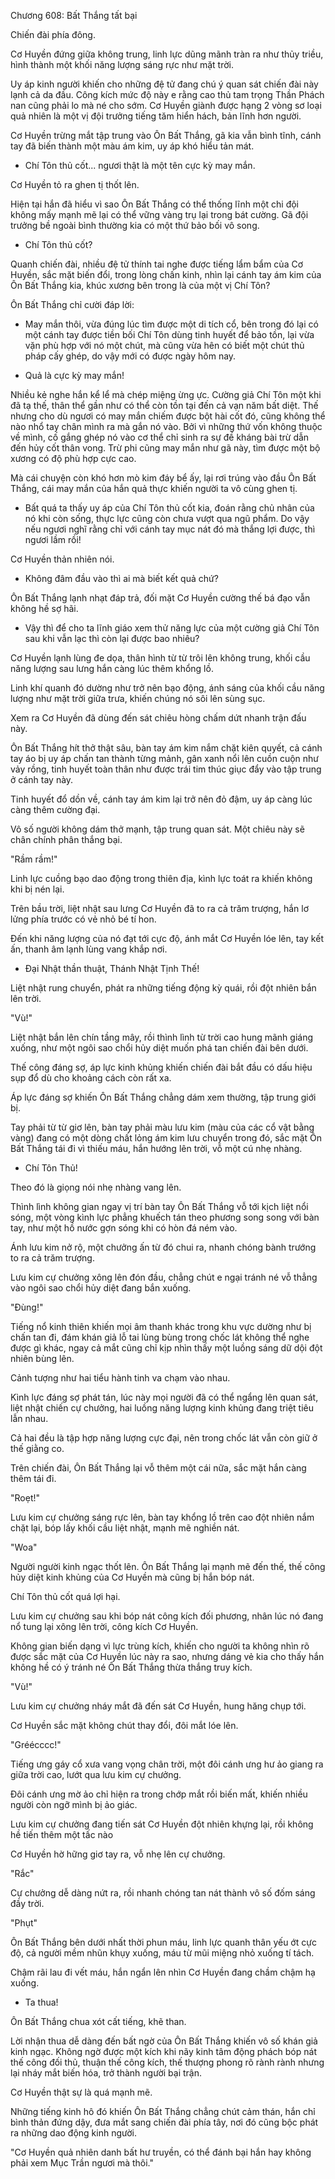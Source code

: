




Chương 608: Bất Thắng tất bại


Chiến đài phía đông.

Cơ Huyền đứng giữa không trung, linh lực dũng mãnh tràn ra như thủy triều, hình thành một khối năng lượng sáng rực như mặt trời.

Uy áp kinh người khiến cho những đệ tử đang chú ý quan sát chiến đài này lạnh cả da đầu. Công kích mức độ này e rằng cao thủ tam trọng Thần Phách nan cũng phải lo mà né cho sớm. Cơ Huyền giành được hạng 2 vòng sơ loại quả nhiên là một vị đội trưởng tiếng tăm hiển hách, bản lĩnh hơn người.

Cơ Huyền trừng mắt tập trung vào Ôn Bất Thắng, gã kia vẫn bình tĩnh, cánh tay đã biến thành một màu ám kim, uy áp khó hiểu tản mát.

- Chí Tôn thủ cốt... ngươi thật là một tên cực kỳ may mắn.

Cơ Huyền tỏ ra ghen tị thốt lên.

Hiện tại hắn đã hiểu vì sao Ôn Bất Thắng có thể thống lĩnh một chi đội không mấy mạnh mẽ lại có thể vững vàng trụ lại trong bát cường. Gã đội trưởng bề ngoài bình thường kia có một thứ bảo bối vô song.

- Chí Tôn thủ cốt?

Quanh chiến đài, nhiều đệ tử thính tai nghe được tiếng lẩm bẩm của Cơ Huyền, sắc mặt biến đổi, trong lòng chấn kinh, nhìn lại cánh tay ám kim của Ôn Bất Thắng kia, khúc xương bên trong là của một vị Chí Tôn?

Ôn Bất Thắng chỉ cười đáp lời:

- May mắn thôi, vừa đúng lúc tìm được một di tích cổ, bên trong đó lại có một cánh tay được tiền bối Chí Tôn dùng tinh huyết để bảo tồn, lại vừa vặn phù hợp với nó một chút, mà cũng vừa hên có biết một chút thủ pháp cấy ghép, do vậy mới có được ngày hôm nay.

- Quả là cực kỳ may mắn!

Nhiều kẻ nghe hắn kể lể mà chép miệng ừng ực. Cường giả Chí Tôn một khi đã tạ thế, thân thể gần như có thể còn tồn tại đến cả vạn năm bất diệt. Thế nhưng cho dù ngươi có may mắn chiếm được bột hài cốt đó, cũng không thể nào nhổ tay chân mình ra mà gắn nó vào. Bởi vì những thứ vốn không thuộc về mình, cố gắng ghép nó vào cơ thể chỉ sinh ra sự đề kháng bài trừ dẫn đến hủy cốt thân vong. Trừ phi cũng may mắn như gã này, tìm được một bộ xương có độ phù hợp cực cao.

Mà cái chuyện còn khó hơn mò kim đáy bể ấy, lại rơi trúng vào đầu Ôn Bất Thắng, cái may mắn của hắn quả thực khiến người ta vô cùng ghen tị.

- Bất quá ta thấy uy áp của Chí Tôn thủ cốt kia, đoán rằng chủ nhân của nó khi còn sống, thực lực cũng còn chưa vượt qua ngũ phẩm. Do vậy nếu ngươi nghĩ rằng chỉ với cánh tay mục nát đó mà thắng lợi được, thì ngươi lầm rồi!

Cơ Huyền thản nhiên nói.

- Không đâm đầu vào thì ai mà biết kết quả chứ?

Ôn Bất Thắng lạnh nhạt đáp trả, đối mặt Cơ Huyền cường thế bá đạo vẫn không hề sợ hãi.

- Vậy thì để cho ta lĩnh giáo xem thử năng lực của một cường giả Chí Tôn sau khi vẫn lạc thì còn lại được bao nhiêu?

Cơ Huyền lạnh lùng đe dọa, thân hình từ từ trôi lên không trung, khối cầu năng lượng sau lưng hắn càng lúc thêm khổng lồ.

Linh khí quanh đó dường như trở nên bạo động, ánh sáng của khối cầu năng lượng như mặt trời giữa trưa, khiến chúng nó sôi lên sùng sục.

Xem ra Cơ Huyền đã dùng đến sát chiêu hòng chấm dứt nhanh trận đấu này.

Ôn Bất Thắng hít thở thật sâu, bàn tay ám kim nắm chặt kiên quyết, cả cánh tay áo bị uy áp chấn tan thành từng mảnh, gân xanh nổi lên cuồn cuộn như vảy rồng, tinh huyết toàn thân như được trái tim thúc giục đẩy vào tập trung ở cánh tay này.

Tinh huyết đổ dồn về, cánh tay ám kim lại trở nên đỏ đậm, uy áp càng lúc càng thêm cường đại.

Vô số người không dám thở mạnh, tập trung quan sát. Một chiêu này sẽ chân chính phân thắng bại.

"Rầm rầm!"

Linh lực cuồng bạo dao động trong thiên địa, kình lực toát ra khiến không khi bị nén lại.

Trên bầu trời, liệt nhật sau lưng Cơ Huyền đã to ra cả trăm trượng, hắn lơ lửng phía trước có vẻ nhỏ bé tí hon.

Đến khi năng lượng của nó đạt tới cực độ, ánh mắt Cơ Huyền lóe lên, tay kết ấn, thanh âm lạnh lùng vang khắp nơi.

- Đại Nhật thần thuật, Thánh Nhật Tịnh Thế!

Liệt nhật rung chuyển, phát ra những tiếng động kỳ quái, rồi đột nhiên bắn lên trời.

"Vù!"

Liệt nhật bắn lên chín tầng mây, rồi thình lình từ trời cao hung mãnh giáng xuống, như một ngôi sao chổi hủy diệt muốn phá tan chiến đài bên dưới.

Thế công đáng sợ, áp lực kinh khủng khiến chiến đài bắt đầu có dấu hiệu sụp đổ dù cho khoảng cách còn rất xa.

Áp lực đáng sợ khiến Ôn Bất Thắng chẳng dám xem thường, tập trung giới bị.

Tay phải từ từ giơ lên, bàn tay phải màu lưu kim (màu của các cổ vật bằng vàng) đang có một dòng chất lỏng ám kim lưu chuyển trong đó, sắc mặt Ôn Bất Thắng tái đi vì thiếu máu, hắn hướng lên trời, vỗ một cú nhẹ nhàng.

- Chí Tôn Thủ!

Theo đó là giọng nói nhẹ nhàng vang lên.

Thình lình không gian ngay vị trí bàn tay Ôn Bất Thắng vỗ tới kịch liệt nổi sóng, một vòng kình lực phẳng khuếch tán theo phương song song với bàn tay, như một hồ nước gợn sóng khi có hòn đá ném vào.

Ánh lưu kim nở rộ, một chưởng ấn từ đó chui ra, nhanh chóng bành trướng to ra cả trăm trượng.

Lưu kim cự chưởng xông lên đón đầu, chẳng chút e ngại tránh né vỗ thẳng vào ngôi sao chổi hủy diệt đang bắn xuống.

"Đùng!"

Tiếng nổ kinh thiên khiến mọi âm thanh khác trong khu vực dường như bị chấn tan đi, đám khán giả lỗ tai lùng bùng trong chốc lát không thể nghe được gì khác, ngay cả mắt cũng chỉ kịp nhìn thấy một luồng sáng dữ dội đột nhiên bùng lên.

Cảnh tượng như hai tiểu hành tinh va chạm vào nhau.

Kình lực đáng sợ phát tán, lúc này mọi người đã có thể ngẩng lên quan sát, liệt nhật chiến cự chưởng, hai luồng năng lượng kinh khủng đang triệt tiêu lẫn nhau.

Cả hai đều là tập hợp năng lượng cực đại, nên trong chốc lát vẫn còn giữ ở thế giằng co.

Trên chiến đài, Ôn Bất Thắng lại vỗ thêm một cái nữa, sắc mặt hắn càng thêm tái đi.

"Roẹt!"

Lưu kim cự chưởng sáng rực lên, bàn tay khổng lồ trên cao đột nhiên nắm chặt lại, bóp lấy khối cầu liệt nhật, mạnh mẽ nghiền nát.

"Woa"

Người người kinh ngạc thốt lên. Ôn Bất Thắng lại mạnh mẽ đến thế, thế công hủy diệt kinh khủng của Cơ Huyền mà cũng bị hắn bóp nát.

Chí Tôn thủ cốt quá lợi hại.

Lưu kim cự chưởng sau khi bóp nát công kích đối phương, nhân lúc nó đang nổ tung lại xông lên trời, công kích Cơ Huyền.

Không gian biến dạng vì lực trùng kích, khiến cho người ta không nhìn rõ được sắc mặt của Cơ Huyền lúc này ra sao, nhưng dáng vẻ kia cho thấy hắn không hề có ý tránh né Ôn Bất Thắng thừa thắng truy kích.

"Vù!"

Lưu kim cự chưởng nháy mắt đã đến sát Cơ Huyền, hung hăng chụp tới.

Cơ Huyền sắc mặt không chút thay đổi, đôi mắt lóe lên.

"Gréécccc!"

Tiếng ưng gáy cổ xưa vang vọng chân trời, một đôi cánh ưng hư ảo giang ra giữa trời cao, lướt qua lưu kim cự chưởng.

Đôi cánh ưng mờ ảo chỉ hiện ra trong chớp mắt rồi biến mất, khiến nhiều người còn ngỡ mình bị ảo giác.

Lưu kim cự chưởng đang tiến sát Cơ Huyền đột nhiên khựng lại, rồi không hề tiến thêm một tấc nào

Cơ Huyền hờ hững giơ tay ra, vỗ nhẹ lên cự chưởng.

"Rắc"

Cự chưởng dễ dàng nứt ra, rồi nhanh chóng tan nát thành vô số đốm sáng đầy trời.

"Phụt"

Ôn Bất Thắng bên dưới nhất thời phun máu, linh lực quanh thân yếu ớt cực độ, cả người mềm nhũn khụy xuống, máu từ mũi miệng nhỏ xuống tí tách.

Chậm rãi lau đi vết máu, hắn ngẩn lên nhìn Cơ Huyền đang chầm chậm hạ xuống.

- Ta thua!

Ôn Bất Thắng chua xót cất tiếng, khẽ than.

Lời nhận thua dễ dàng đến bất ngờ của Ôn Bất Thắng khiến vô số khán giả kinh ngạc. Không ngờ được một kích khi nãy kinh tâm động phách bóp nát thế công đối thủ, thuận thế công kích, thế thượng phong rõ rành rành nhưng lại nháy mắt biến hóa, trở thành người bại trận.

Cơ Huyền thật sự là quá mạnh mẽ.

Những tiếng kinh hô đó khiến Ôn Bất Thắng chẳng chút cảm thán, hắn chỉ bình thản đứng dậy, đưa mắt sang chiến đài phía tây, nơi đó cũng bộc phát ra những dao động kinh người.

"Cơ Huyền quả nhiên danh bất hư truyền, có thể đánh bại hắn hay không phải xem Mục Trần ngươi mà thôi."




